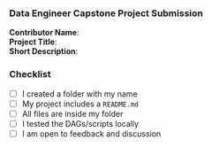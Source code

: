 ### Data Engineer Capstone Project Submission

**Contributor Name**:  
**Project Title**:  
**Short Description**:

### Checklist

- [ ] I created a folder with my name
- [ ] My project includes a `README.md`
- [ ] All files are inside my folder
- [ ] I tested the DAGs/scripts locally
- [ ] I am open to feedback and discussion
